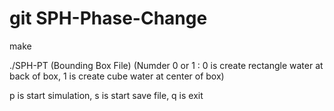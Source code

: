 # git SPH-Phase-Change

make

./SPH-PT (Bounding Box File) (Numder 0 or 1 : 0 is create rectangle water at back of box, 1 is create cube water at center of box)

p is start simulation, 
s is start save file, 
q is exit

